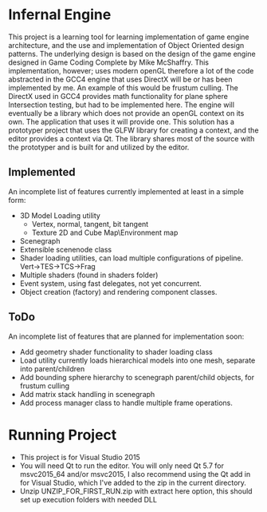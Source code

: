 # Infernal Engine
This project is a learning tool for learning implementation of game engine architecture, 
and the use and implementation of Object Oriented design patterns.  The underlying design 
is based on the design of the game engine designed in Game Coding Complete by Mike McShaffry.
This implementation, however; uses modern openGL therefore a lot of the code abstracted in 
the GCC4 engine that uses DirectX will be or has been implemented by me.  An example of this 
would be frustum culling. The DirectX used in GCC4 provides math functionality for plane sphere 
Intersection testing, but had to be implemented here. The engine will eventually be a library which does not provide an openGL context on its own.
The application that uses it will provide one. This solution has a prototyper project that uses the GLFW library for creating a context, and the editor provides a context via Qt.
The library shares most of the source with the prototyper and is built for and utilized by the editor.
## Implemented
An incomplete list of features currently implemented at least in a simple form:
* 3D Model Loading utility
    * Vertex, normal, tangent, bit tangent
    * Texture 2D and Cube Map\Environment map
* Scenegraph
* Extensible scenenode class
* Shader loading utilities, can load multiple configurations of pipeline. Vert->TES->TCS->Frag
* Multiple shaders (found in shaders folder)
* Event system, using fast delegates, not yet concurrent. 
* Object creation (factory) and rendering component classes. 

## ToDo
An incomplete list of features that are planned for implementation soon:

* Add geometry shader functionality to shader loading class
* Load utility currently loads hierarchical models into one mesh, separate into parent/children
* Add bounding sphere hierarchy to scenegraph parent/child objects, for frustum culling
* Add matrix stack handling in scenegraph
* Add process manager class to handle multiple frame operations.

# Running Project
*  This project is for Visual Studio 2015
*  You will need Qt to run the editor. You will only need Qt 5.7 for msvc2015_64 and/or msvc2015, I also recommend using the Qt add in for Visual Studio, which I've added to the zip in the current directory.
*  Unzip UNZIP_FOR_FIRST_RUN.zip with extract here option, this should set up execution folders with needed DLL





